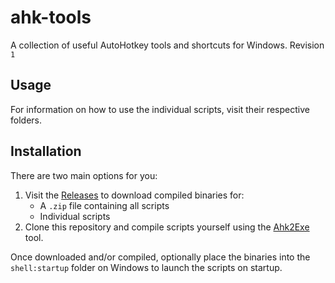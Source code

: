 # ahk-tools
A collection of useful AutoHotkey tools and shortcuts for Windows.
Revision `1`

## Usage
For information on how to use the individual scripts, visit their respective folders.

## Installation
There are two main options for you:

1. Visit the [Releases](https://github.com/medallyon/ahk-tools/releases) to download compiled binaries for:
	+ A `.zip` file containing all scripts
	+ Individual scripts
2. Clone this repository and compile scripts yourself using the [Ahk2Exe](https://github.com/AutoHotkey/Ahk2Exe) tool.

Once downloaded and/or compiled, optionally place the binaries into the `shell:startup` folder on Windows to launch the scripts on startup.
